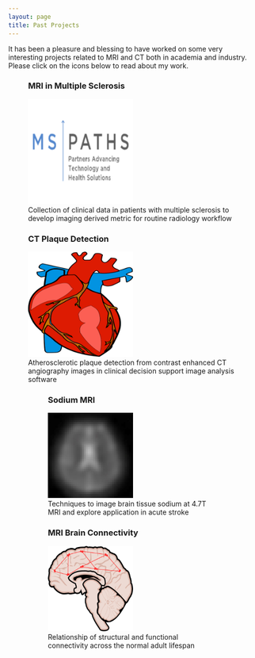 ```yaml
---
layout: page
title: Past Projects
---
```


It has been a pleasure and blessing to have worked on some very interesting projects related to MRI and CT both in academia and industry. Please click on the icons below to read about my work.

<p align="middle">
    <figure>
        <h3>MRI in Multiple Sclerosis</h3>
        <a href="mspaths.md">
            <img src="/assets/img/MSPATHS/MSPATHS_logo_white.png" alt="mspaths" style="width:50%; height:50%;">
        </a>
        <figcaption>Collection of clinical data in patients with multiple sclerosis to develop imaging derived metric for routine radiology workflow</figcaption>
    </figure>
    <figure>
        <h3>CT Plaque Detection</h3>
        <a href="elucid.md">
            <img src="/assets/img/Elucid/anatomical-2023188_1280.png" alt="elucid" style="width:50%; height:50%;">
        </a>
        <figcaption>Atherosclerotic plaque detection from contrast enhanced CT angiography images in clinical decision support image analysis software</figcaption>
</p>

<p align="middle">
    <figure>
        <h3>Sodium MRI</h3>
        <a href="sodium.md">
            <img src="/assets/img/SodiumMRI/SodiumSlice.jpg" alt="sodium" style="width:50%; height:50%;">
        </a>
        <figcaption>Techniques to image brain tissue sodium at 4.7T MRI and explore application in acute stroke</figcaption>
    </figure>
    <figure>
        <h3>MRI Brain Connectivity</h3>
        <a href="brainconn.md">
            <img src="/assets/img/DTI_rsfMRI/Brain_network_cartoon.png" alt="brainconn" style="width:50%; height:50%;">
        </a>
        <figcaption>Relationship of structural and functional connectivity across the normal adult lifespan</figcaption>
    </figure>
</p>

